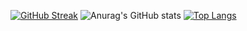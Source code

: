 [![GitHub Streak](https://github-readme-streak-stats.herokuapp.com/?user=BatuhanKaraca99)](https://git.io/streak-stats)
![Anurag's GitHub stats](https://github-readme-stats.vercel.app/api?username=BatuhanKaraca99&show_icons=true&theme=dark)
[![Top Langs](https://github-readme-stats.vercel.app/api/top-langs/?username=BatuhanKaraca99)](https://github.com/anuraghazra/github-readme-stats&theme=dark)

